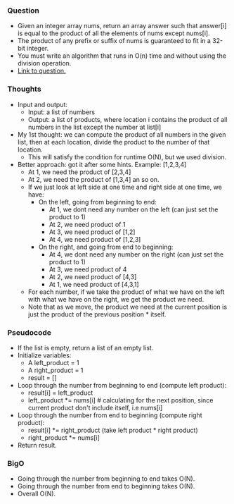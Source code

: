 ### Question
- Given an integer array nums, return an array answer such that answer[i] is equal to the product of all the elements of nums except nums[i].
- The product of any prefix or suffix of nums is guaranteed to fit in a 32-bit integer.
- You must write an algorithm that runs in O(n) time and without using the division operation.
- [Link to question.](https://leetcode.com/problems/product-of-array-except-self/description/)

### Thoughts
- Input and output:
    - Input: a list of numbers
    - Output: a list of products, where location i contains the product of all numbers in the list except the number at list[i]
- My 1st thought: we can compute the product of all numbers in the given list, then at each location, divide the product to the number of that location.
    - This will satisfy the condition for runtime O(N), but we used division.
- Better approach: got it after some hints. Example: [1,2,3,4]
    - At 1, we need the product of [2,3,4]
    - At 2, we need the product of [1,3,4] an so on. 
    - If we just look at left side at one time and right side at one time, we have:
        - On the left, going from beginning to end:
            - At 1, we dont need any number on the left (can just set the product to 1)
            - At 2, we need product of 1
            - At 3, we need product of [1,2]
            - At 4, we need product of [1,2,3]
        - On the right, and going from end to beginning:
            - At 4, we dont need any number on the right (can just set the product to 1)
            - At 3, we need product of 4
            - At 2, we need product of [4,3]
            - At 1, we need product of [4,3,1]
    - For each number, if we take the product of what we have on the left with what we have on the right, we get the product we need.
    - Note that as we move, the product we need at the current position is just the product of the previous position * itself.

### Pseudocode
- If the list is empty, return a list of an empty list.
- Initialize variables:
    - A left_product = 1
    - A right_product = 1
    - result = []
- Loop through the number from beginning to end (compute left product):
    - result[i] = left_product
    - left_product *= nums[i] # calculating for the next position, since current product don't include itself, i.e nums[i]
- Loop through the number from end to beginning (compute right product):
    - result[i] *= right_product (take left product * right product)
    - right_product *= nums[i]
- Return result.

### BigO
- Going through the number from beginning to end takes O(N).
- Going through the number from end to beginning takes O(N).
- Overall O(N).
